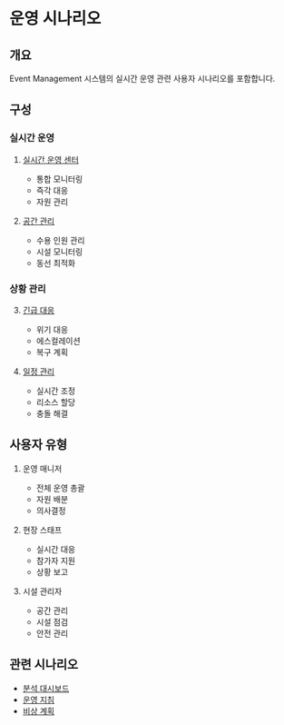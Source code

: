 # 운영 시나리오

## 개요

Event Management 시스템의 실시간 운영 관련 사용자 시나리오를 포함합니다.

## 구성

### 실시간 운영
1. [실시간 운영 센터](./realtime-operations.md)
   - 통합 모니터링
   - 즉각 대응
   - 자원 관리

2. [공간 관리](./space-management.md)
   - 수용 인원 관리
   - 시설 모니터링
   - 동선 최적화

### 상황 관리
3. [긴급 대응](./emergency-response.md)
   - 위기 대응
   - 에스컬레이션
   - 복구 계획

4. [일정 관리](./schedule-management.md)
   - 실시간 조정
   - 리소스 할당
   - 충돌 해결

## 사용자 유형

1. 운영 매니저
   - 전체 운영 총괄
   - 자원 배분
   - 의사결정

2. 현장 스태프
   - 실시간 대응
   - 참가자 지원
   - 상황 보고

3. 시설 관리자
   - 공간 관리
   - 시설 점검
   - 안전 관리

## 관련 시나리오
- [분석 대시보드](../analytics/realtime-performance.md)
- [운영 지침](../../common/operations/guidelines.md)
- [비상 계획](../../common/safety/emergency-plan.md)
